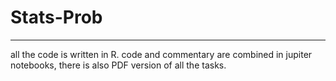 # Stats-Prob


***************

all the code is written in R. code and commentary are combined in jupiter notebooks, there is also PDF version of all the tasks.